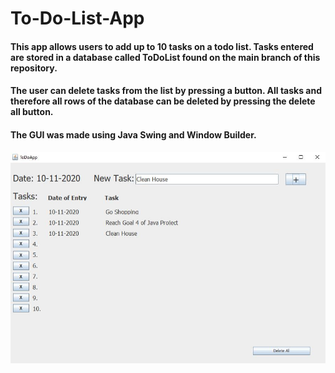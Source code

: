 # To-Do-List-App

#### This app allows users to add up to 10 tasks on a todo list. Tasks entered are stored in a database called ToDoList found on the main branch of this repository. 
#### The user can delete tasks from the list by pressing a button. All tasks and therefore all rows of the database can be deleted by pressing the delete all button.
#### The GUI was made using Java Swing and Window Builder.


![alt text](https://github.com/ShaunHaldane/To-Do-List-App/blob/main/ToDoApp/ToDoAppImg.jpg?raw=true)
